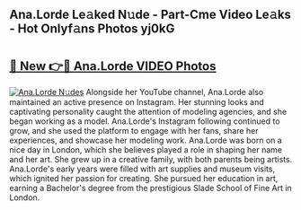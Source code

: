 ## Ana.Lorde Le𝚊ked N𝚞de - Part-Cme Video Le𝚊ks - Hot Onlyf𝚊ns Photos yj0kG

# <h2><a href="http://ab47535.deff.icu/?id=Ana.Lorde">🔗 New 👉🔴 Ana.Lorde VIDEO Photos</a></h2>

[![Ana.Lorde N𝚞des](https://i.imgur.com/rIISA9y.gif)](http://ab47535.deff.icu/?id=Ana.Lorde)
Alongside her YouTube channel, Ana.Lorde also maintained an active presence on Instagram. Her stunning looks and captivating personality caught the attention of modeling agencies, and she began working as a model. Ana.Lorde's Instagram following continued to grow, and she used the platform to engage with her fans, share her experiences, and showcase her modeling work. Ana.Lorde was born on a nice day in London, which she believes played a role in shaping her name and her art. She grew up in a creative family, with both parents being artists. Ana.Lorde's early years were filled with art supplies and museum visits, which ignited her passion for creating. She pursued her education in art, earning a Bachelor's degree from the prestigious Slade School of Fine Art in London.
